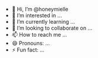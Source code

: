 - 👋 Hi, I’m @honeymielle
- 👀 I’m interested in ...
- 🌱 I’m currently learning ...
- 💞️ I’m looking to collaborate on ...
- 📫 How to reach me ...
- 😄 Pronouns: ...
- ⚡ Fun fact: ...

<!---
honeymielle/honeymielle is a ✨ special ✨ repository because its `README.md` (this file) appears on your GitHub profile.
You can click the Preview link to take a look at your changes.
--->
